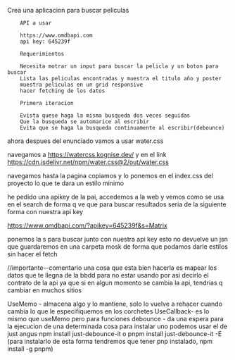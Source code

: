 Crea una aplicacion para buscar peliculas

        API a usar

        https://www.omdbapi.com
        api key: 645239f

        Requerimientos

        Necesita motrar un input para buscar la pelicla y un boton para buscar
        Lista las peliculas encontradas y muestra el titulo año y poster
        muestra peliculas en un grid responsive
        hacer fetching de los datos

        Primera iteracion

        Evista quese haga la misma busqueda dos veces seguidas
        Que la busqueda se automarice al escribir
        Evita que se haga la busqueda continuamente al escribir(debounce)




ahora despues del enunciado vamos a usar water.css

navegamos a https://watercss.kognise.dev/ y en el link https://cdn.jsdelivr.net/npm/water.css@2/out/water.css

navegamos hasta la pagina copiamos y lo ponemos en el index.css del proyecto lo que te dara un estilo minimo

he pedido una apikey de la pai, accedemos a la web y vemos como se usa en el search de forma q ve que para buscar resultados seria de la siguiente forma con nuestra api key


https://www.omdbapi.com/?apikey=645239f&s=Matrix

ponemos la s para buscar junto con nuestra api key
esto no devuelve un jsn que guardaremos en una carpeta mosk de forma que podamos darle estilos sin hacer el fetch

//importante--comentario
una cosa que esta bien hacerla es mapear los datos que te llegna de la bbdd para no estar usando por asi decirlo el contrato de la api
ya que si en algun momento se cambia la api, tendrias q cambiar en muchos sitios



UseMemo - almacena algo y lo mantiene, solo lo vuelve a rehacer cuando cambia lo que le especifiquemos en los corchetes
UseCallback- es lo mismo que useMemo pero para funciones
debounce - da una espera para la ejecucion de una determinada cosa para instalar uno podemos usar el de just angus npm install just-debounce-it o 
pnpm install just-debounce-it -E (para instalarlo de esta forma tendremos que tener pnp instalado, npm install -g pnpm) 



